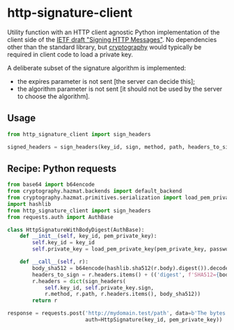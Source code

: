 # http-signature-client

Utility function with an HTTP client agnostic Python implementation of the client side of the [IETF draft "Signing HTTP Messages"](https://tools.ietf.org/html/draft-ietf-httpbis-message-signatures-00). No dependencies other than the standard library, but [cryptography](https://github.com/pyca/cryptography) would typically be required in client code to load a private key.

A deliberate subset of the signature algorithm is implemented:

- the expires parameter is not sent [the server can decide this];
- the algorithm parameter is not sent [it should not be used by the server to choose the algorithm].


## Usage

```python
from http_signature_client import sign_headers

signed_headers = sign_headers(key_id, sign, method, path, headers_to_sign)
```


## Recipe: Python requests

```python
from base64 import b64encode
from cryptography.hazmat.backends import default_backend
from cryptography.hazmat.primitives.serialization import load_pem_private_key
import hashlib
from http_signature_client import sign_headers
from requests.auth import AuthBase

class HttpSignatureWithBodyDigest(AuthBase):
    def __init__(self, key_id, pem_private_key):
        self.key_id = key_id
        self.private_key = load_pem_private_key(pem_private_key, password=None, backend=default_backend())

    def __call__(self, r):
        body_sha512 = b64encode(hashlib.sha512(r.body).digest()).decode('ascii')
        headers_to_sign = r.headers.items() + (('digest', f'SHA512={body_sha512}'))
        r.headers = dict(sign_headers(
            self.key_id, self.private_key.sign,
            r.method, r.path, r.headers.items(), body_sha512))
        return r

response = requests.post('http://mydomain.test/path', data=b'The bytes',
                         auth=HttpSignature(key_id, pem_private_key))
```
